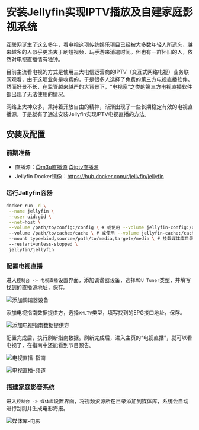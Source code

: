 # 安装Jellyfin实现IPTV播放及自建家庭影视系统

互联网诞生了这么多年，看电视这项传统娱乐项目已经被大多数年轻人所遗忘，越来越多的人似乎更热衷于刷短视频，玩手游来消遣时间。但也有一群怀旧的人，依然对电视直播情有独钟。

目前主流看电视的方式是使用三大电信运营商的IPTV（交互式网络电视）业务联网观看，由于这项业务是收费的，于是很多人选择了免费的第三方电视直播软件。然而好景不长，在监管越来越严的大背景下，“电视家”之类的第三方电视直播软件都出现了无法使用的情况。

网络上大神众多，秉持着开放自由的精神，渐渐出现了一些长期稳定有效的电视直播源，于是就有了通过安装Jellyfin实现IPTV电视直播的方法。

## 安装及配置

### 前期准备

- 直播源：[📺m3u直播源](https://github.com/search?q=m3u&type=repositories) [📺iptv直播源](https://github.com/search?q=iptv&type=repositories)
- Jellyfin Docker镜像：https://hub.docker.com/r/jellyfin/jellyfin

### 运行Jellyfin容器

```sh
docker run -d \
 --name jellyfin \
 --user uid:gid \
 --net=host \
 --volume /path/to/config:/config \ # 或使用 --volume jellyfin-config:/config
 --volume /path/to/cache:/cache \ # 或使用 --volume jellyfin-cache:/cache
 --mount type=bind,source=/path/to/media,target=/media \ # 挂载媒体库目录
 --restart=unless-stopped \
 jellyfin/jellyfin
```

### 配置电视直播

进入`控制台 -> 电视直播`设置界面，添加调谐器设备，选择`M3U Tuner`类型，并填写找到的直播源地址，保存。

![添加调谐器设备](./安装Jellyfin实现IPTV播放及自建家庭影视系统/添加调谐器设备.webp)

添加电视指南数据提供方，选择`XMLTV`类型，填写找到的EPG接口地址，保存。

![添加电视指南数据提供方](./安装Jellyfin实现IPTV播放及自建家庭影视系统/添加电视指南数据提供方.webp)

配置完成后，执行刷新指南数据。刷新完成后，进入主页的“电视直播”，就可以看电视了，在指南中还能看到节目预告。

![电视直播-指南](./安装Jellyfin实现IPTV播放及自建家庭影视系统/电视直播-指南.webp)

![电视直播-频道](./安装Jellyfin实现IPTV播放及自建家庭影视系统/电视直播-频道.webp)

### 搭建家庭影音系统

进入`控制台 -> 媒体库`设置界面，将视频资源所在目录添加到媒体库，系统会自动进行刮削并生成电影海报。

![媒体库-电影](./安装Jellyfin实现IPTV播放及自建家庭影视系统/媒体库-电影.webp)